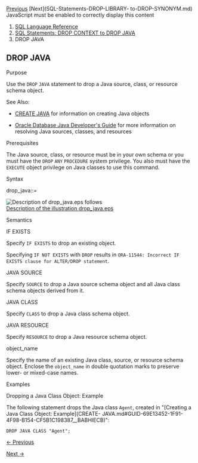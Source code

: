 [Previous](DROP-INMEMORY-JOIN-GROUP.md) [Next](SQL-Statements-DROP-LIBRARY-
to-DROP-SYNONYM.md) JavaScript must be enabled to correctly display this
content

  1. [SQL Language Reference ](index.md)
  2. [ SQL Statements: DROP CONTEXT to DROP JAVA](SQL-Statements-DROP-CONTEXT-to-DROP-JAVA.md)
  3. DROP JAVA 

## DROP JAVA

Purpose

Use the `DROP` `JAVA` statement to drop a Java source, class, or resource
schema object.

See Also:

  * [CREATE JAVA](CREATE-JAVA.md#GUID-69E13452-1F91-4F98-B154-CF5B1C198387) for information on creating Java objects 

  * [Oracle Database Java Developer's Guide](/pls/topic/lookup?ctx=en/database/oracle/oracle-database/23/sqlrf&id=JJDEV02000) for more information on resolving Java sources, classes, and resources 

Prerequisites

The Java source, class, or resource must be in your own schema or you must
have the `DROP` `ANY` `PROCEDURE` system privilege. You also must have the
`EXECUTE` object privilege on Java classes to use this command.

Syntax

drop_java::=

![Description of drop_java.eps
follows](https://docs.oracle.com/en/database/oracle/oracle-database/23/sqlrf/img/drop_java.gif)  
[Description of the illustration drop_java.eps](img_text/drop_java.md)

Semantics

IF EXISTS

Specify `IF EXISTS` to drop an existing object.

Specifying `IF NOT EXISTS` with `DROP` results in `ORA-11544: Incorrect IF
EXISTS clause for ALTER/DROP statement`.

JAVA SOURCE

Specify `SOURCE` to drop a Java source schema object and all Java class schema
objects derived from it.

JAVA CLASS

Specify `CLASS` to drop a Java class schema object.

JAVA RESOURCE

Specify `RESOURCE` to drop a Java resource schema object.

object_name

Specify the name of an existing Java class, source, or resource schema object.
Enclose the `object_name` in double quotation marks to preserve lower- or
mixed-case names.

Examples

Dropping a Java Class Object: Example

The following statement drops the Java class `Agent`, created in "[Creating a
Java Class Object: Example](CREATE-
JAVA.md#GUID-69E13452-1F91-4F98-B154-CF5B1C198387__BABHIECB)":

    
    
    DROP JAVA CLASS "Agent";


[← Previous](DROP-INMEMORY-JOIN-GROUP.md)

[Next →](SQL-Statements-DROP-LIBRARY-to-DROP-SYNONYM.md)
